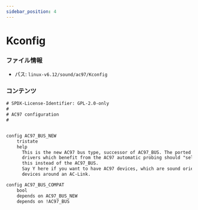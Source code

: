 ```yaml
---
sidebar_position: 4
---
```

# Kconfig

### ファイル情報

- パス: `linux-v6.12/sound/ac97/Kconfig`

### コンテンツ

```txt
# SPDX-License-Identifier: GPL-2.0-only
#
# AC97 configuration
#


config AC97_BUS_NEW
	tristate
	help
	  This is the new AC97 bus type, successor of AC97_BUS. The ported
	  drivers which benefit from the AC97 automatic probing should "select"
	  this instead of the AC97_BUS.
	  Say Y here if you want to have AC97 devices, which are sound oriented
	  devices around an AC-Link.

config AC97_BUS_COMPAT
	bool
	depends on AC97_BUS_NEW
	depends on !AC97_BUS

```
